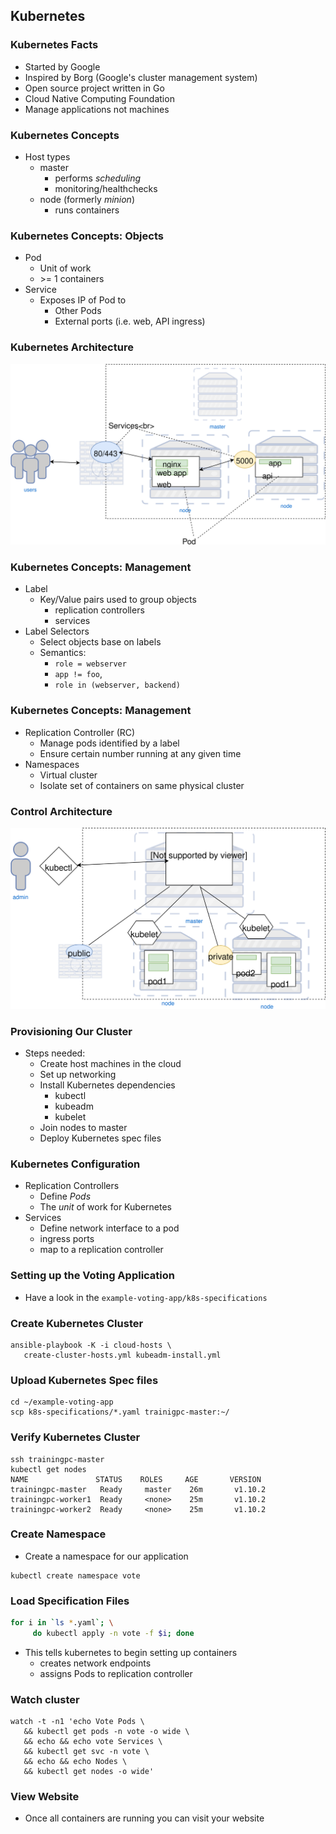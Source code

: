 ## Kubernetes


### Kubernetes Facts
* Started by Google
* Inspired by Borg (Google's cluster management system)
* Open source project written in Go
* Cloud Native Computing Foundation
* Manage applications not machines


### Kubernetes Concepts
* Host types
   + master
      - performs _scheduling_
      - monitoring/healthchecks
   + node (formerly _minion_)
      - runs containers


### Kubernetes Concepts: Objects
* Pod
   + Unit of work
   + \>= 1 containers
* Service
   + Exposes IP of Pod to
      - Other Pods
      - External ports (i.e. web, API ingress)


### Kubernetes Architecture <!-- .slide: class="image-slide" -->
![kubernetes interaction](img/kubernetes-user-interaction.svg "Kubernetes Architecture")



### Kubernetes Concepts: Management
* Label
   + Key/Value pairs used to group objects
      - replication controllers
      - services
* Label Selectors
   + Select objects base on labels
   + Semantics:
      - `role = webserver` 
      - `app != foo`, 
      - `role in (webserver, backend)`



### Kubernetes Concepts: Management
* Replication Controller (RC)
   + Manage pods identified by a label
   + Ensure certain number running at any given time
* Namespaces
   + Virtual cluster
   + Isolate set of containers on same physical cluster



### Control Architecture <!-- .slide: class="image-slide" -->
![admin interaction](img/kubernetes-admin-interaction.svg "Kubernetes Admin Control")


### Provisioning Our Cluster
* Steps needed:
   + Create host machines in the cloud
   + Set up networking
   + Install Kubernetes dependencies
      - kubectl
      - kubeadm
      - kubelet
   + Join nodes to master
   + Deploy Kubernetes spec files




### Kubernetes Configuration

* Replication Controllers
   + Define _Pods_
   + The _unit_ of work for Kubernetes
* Services
   + Define network interface to a pod
   + ingress ports
   + map to a replication controller



### Setting up the Voting Application
* Have a look in the `example-voting-app/k8s-specifications`



### Create Kubernetes Cluster

```
ansible-playbook -K -i cloud-hosts \
   create-cluster-hosts.yml kubeadm-install.yml
```


### Upload Kubernetes Spec files
```
cd ~/example-voting-app
scp k8s-specifications/*.yaml trainigpc-master:~/
```
  


### Verify Kubernetes Cluster
```
ssh trainingpc-master
kubectl get nodes
NAME               STATUS    ROLES     AGE       VERSION
trainingpc-master   Ready     master    26m       v1.10.2
trainingpc-worker1  Ready     <none>    25m       v1.10.2
trainingpc-worker2  Ready     <none>    25m       v1.10.2
```


### Create Namespace
* Create a namespace for our application

```
kubectl create namespace vote
```


### Load Specification Files

```bash
for i in `ls *.yaml`; \
     do kubectl apply -n vote -f $i; done
```
* This tells kubernetes to begin setting up containers
  + creates network endpoints
  + assigns Pods to replication controller


### Watch cluster
```
watch -t -n1 'echo Vote Pods \
   && kubectl get pods -n vote -o wide \
   && echo && echo vote Services \
   && kubectl get svc -n vote \
   && echo && echo Nodes \
   && kubectl get nodes -o wide'
```



### View Website
* Once all containers are running you can visit your website
